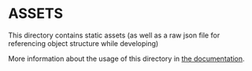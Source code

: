 # ASSETS

This directory contains static assets (as well as a raw json file for referencing object structure while developing)

More information about the usage of this directory in [the documentation](https://nuxtjs.org/guide/assets#webpacked).
